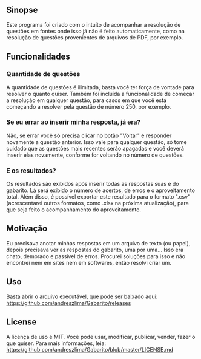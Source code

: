 ## Sinopse

Este programa foi criado com o intuito de acompanhar a resolução de questões em fontes onde isso já não é feito automaticamente, como na resolução de questões provenientes de arquivos de PDF, por exemplo.

## Funcionalidades

### Quantidade de questões

A quantidade de questões é ilimitada, basta você ter força de vontade para resolver o quanto quiser. Também foi incluída a funcionalidade de começar a resolução em qualquer questão, para casos em que você está começando a resolver pela questão de número 250, por exemplo.

### Se eu errar ao inserir minha resposta, já era?

Não, se errar você só precisa clicar no botão "Voltar" e responder novamente a questão anterior. Isso vale para qualquer questão, só tome cuidado que as questões mais recentes serão apagadas e você deverá inserir elas novamente, conforme for voltando no número de questões.

### E os resultados?

Os resultados são exibidos após inserir todas as respostas suas e do gabarito. Lá será exibido o número de acertos, de erros e o aproveitamento total. Além disso, é possível exportar este resultado para o formato ".csv" (acrescentarei outros formatos, como .xlsx na próxima atualização), para que seja feito o acompanhamento do aproveitamento.

## Motivação

Eu precisava anotar minhas respostas em um arquivo de texto (ou papel), depois precisava ver as respostas do gabarito, uma por uma... Isso era chato, demorado e passível de erros. Procurei soluções para isso e não encontrei nem em sites nem em softwares, então resolvi criar um.

## Uso

Basta abrir o arquivo executável, que pode ser baixado aqui: https://github.com/andreszlima/Gabarito/releases

## License

A licença de uso é MIT. Você pode usar, modificar, publicar, vender, fazer o que quiser. Para mais informações, leia: https://github.com/andreszlima/Gabarito/blob/master/LICENSE.md